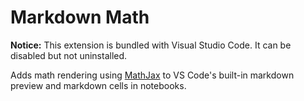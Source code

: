 # Markdown Math

**Notice:** This extension is bundled with Visual Studio Code. It can be disabled but not uninstalled.

Adds math rendering using [MathJax](https://mathjax.org) to VS Code's built-in markdown preview and markdown cells in notebooks.
